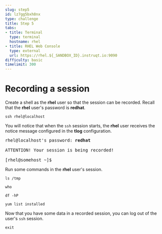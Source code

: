 ```yaml
---
slug: step5
id: lz7gg5bxh8nx
type: challenge
title: Step 5
tabs:
- title: Terminal
  type: terminal
  hostname: rhel
- title: RHEL Web Console
  type: external
  url: https://rhel.${_SANDBOX_ID}.instruqt.io:9090
difficulty: basic
timelimit: 300
---
```

# Recording a session

Create a shell as the __rhel__ user so that the session can be recorded.
Recall that the __rhel__ user's password is __redhat__.

```
ssh rhel@localhost
```

You will notice that when the `ssh` session starts, the __rhel__ user receives
the notice message configured in the __tlog__ configuration.

<pre class=file>
rhel@localhost's password: <b>redhat</b>

ATTENTION! Your session is being recorded!

[rhel@somehost ~]$
</pre>

Run some commands in the __rhel__ user's session.

```
ls /tmp
```

```
who
```

```
df -hP
```

```
yum list installed
```

Now that you have some data in a recorded session, you can log out of the
user's `ssh` session.
```
exit
```

